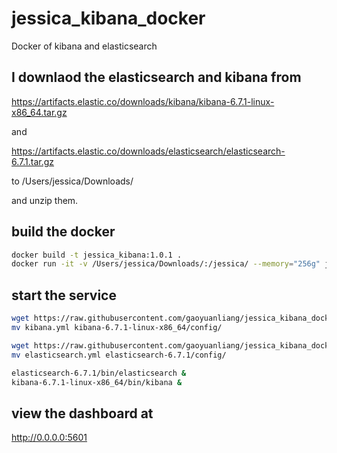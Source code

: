 # jessica_kibana_docker
Docker of kibana and elasticsearch


## I downlaod the elasticsearch and kibana from 

https://artifacts.elastic.co/downloads/kibana/kibana-6.7.1-linux-x86_64.tar.gz 

and 

https://artifacts.elastic.co/downloads/elasticsearch/elasticsearch-6.7.1.tar.gz 

to /Users/jessica/Downloads/

and unzip them.

## build the docker

```bash
docker build -t jessica_kibana:1.0.1 .
docker run -it -v /Users/jessica/Downloads/:/jessica/ --memory="256g" jessica_kibana:1.0.1
```

## start the service 

```bash
wget https://raw.githubusercontent.com/gaoyuanliang/jessica_kibana_docker/master/kibana.yml
mv kibana.yml kibana-6.7.1-linux-x86_64/config/

wget https://raw.githubusercontent.com/gaoyuanliang/jessica_kibana_docker/master/elasticsearch.yml
mv elasticsearch.yml elasticsearch-6.7.1/config/

elasticsearch-6.7.1/bin/elasticsearch &
kibana-6.7.1-linux-x86_64/bin/kibana &
```
## view the dashboard at 

http://0.0.0.0:5601
